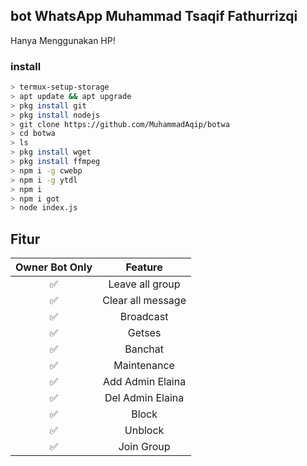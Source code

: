 ## bot WhatsApp Muhammad Tsaqif Fathurrizqi
Hanya Menggunakan HP!
### install 
```bash
> termux-setup-storage
> apt update && apt upgrade
> pkg install git
> pkg install nodejs
> git clone https://github.com/MuhammadAqip/botwa
> cd botwa
> ls
> pkg install wget
> pkg install ffmpeg
> npm i -g cwebp
> npm i -g ytdl
> npm i
> npm i got
> node index.js
```

## Fitur

| Owner Bot Only  |              Feature                |
| :------------: | :---------------------------------------------: |
|       ✅        |   Leave all group                   |
|       ✅        |   Clear all message                 |
|       ✅        |   Broadcast                      |
|       ✅        |   Getses                      |
|       ✅        |   Banchat                      |
|       ✅        |   Maintenance                      |
|       ✅        |   Add Admin Elaina                      |
|       ✅        |   Del Admin Elaina                      |
|       ✅        |   Block                      |
|       ✅        |   Unblock                      |
|       ✅        |   Join Group                      |
